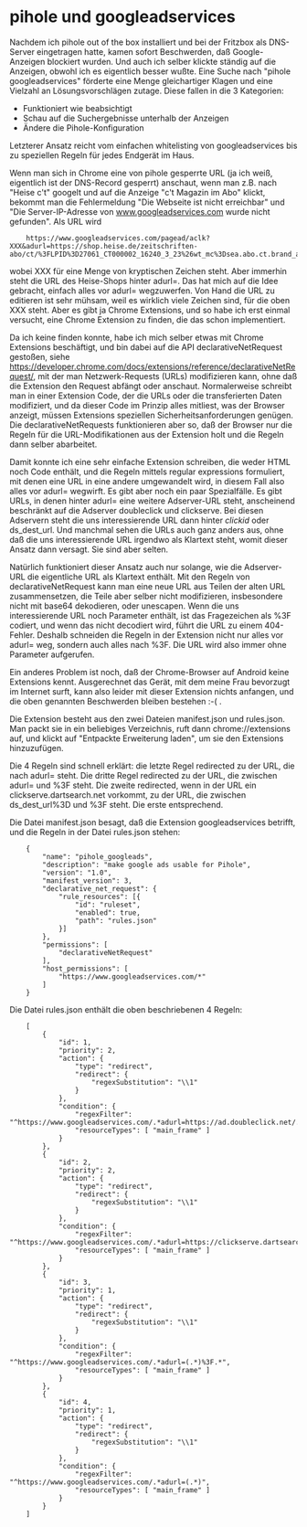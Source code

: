 # pihole und googleadservices
Nachdem ich pihole out of the box installiert und bei der Fritzbox als DNS-Server eingetragen hatte, kamen sofort Beschwerden, daß Google-Anzeigen blockiert wurden. Und auch ich selber klickte ständig auf die Anzeigen, obwohl ich es eigentlich besser wußte. Eine Suche nach "pihole googleadservices" förderte eine Menge gleichartiger Klagen und eine Vielzahl an Lösungsvorschlägen zutage. Diese fallen in die 3 Kategorien:
-   Funktioniert wie beabsichtigt
-   Schau auf die Suchergebnisse unterhalb der Anzeigen
-   Ändere die Pihole-Konfiguration

Letzterer Ansatz reicht vom einfachen whitelisting von googleadservices bis zu speziellen Regeln für jedes Endgerät im Haus.

Wenn man sich in Chrome eine von pihole gesperrte URL (ja ich weiß, eigentlich ist der DNS-Record gesperrt) anschaut, wenn man z.B. nach "Heise c't" googelt und auf die Anzeige "c't Magazin im Abo" klickt, bekommt man die Fehlermeldung "Die Webseite ist nicht erreichbar" und "Die Server-IP-Adresse von www.googleadservices.com wurde nicht gefunden". Als URL wird 

        https://www.googleadservices.com/pagead/aclk?XXX&adurl=https://shop.heise.de/zeitschriften-abo/ct/%3FLPID%3D27061_CT000002_16240_3_23%26wt_mc%3Dsea.abo.ct.brand_abo.google.brand.heise%2520c%27t

wobei XXX für eine Menge von kryptischen Zeichen steht. Aber immerhin steht die URL des Heise-Shops hinter adurl=. Das hat mich auf die Idee gebracht, einfach alles vor adurl= wegzuwerfen. Von Hand die URL zu editieren ist sehr mühsam, weil es wirklich viele Zeichen sind, für die oben XXX steht. Aber es gibt ja Chrome Extensions, und so habe ich erst einmal versucht, eine Chrome Extension zu finden, die das schon implementiert.

Da ich keine finden konnte, habe ich mich selber etwas mit Chrome Extensions beschäftigt, und bin dabei auf die API declarativeNetRequest gestoßen, siehe https://developer.chrome.com/docs/extensions/reference/declarativeNetRequest/, mit der man Netzwerk-Requests (URLs) modifizieren kann, ohne daß die Extension den Request abfängt oder anschaut. Normalerweise schreibt man in einer Extension Code, der die URLs oder die transferierten Daten modifiziert, und da dieser Code im Prinzip alles mitliest, was der Browser anzeigt, müssen Extensions speziellen Sicherheitsanforderungen genügen. Die declarativeNetRequests funktionieren aber so, daß der Browser nur die Regeln für die URL-Modifikationen aus der Extension holt und die Regeln dann selber abarbeitet.

Damit konnte ich eine sehr einfache Extension schreiben, die weder HTML noch Code enthält, und die Regeln mittels regular expressions formuliert, mit denen eine URL in eine andere umgewandelt wird, in diesem Fall also alles vor adurl= wegwirft. Es gibt aber noch ein paar Spezialfälle. Es gibt URLs, in denen hinter adurl= eine weitere Adserver-URL steht, anscheinend beschränkt auf die Adserver doubleclick und clickserve. Bei diesen Adservern steht die uns interessierende URL dann hinter _clickid_ oder ds_dest_url. Und manchmal sehen die URLs auch ganz anders aus, ohne daß die uns interessierende URL irgendwo als Klartext steht, womit dieser Ansatz dann versagt. Sie sind aber selten.

Natürlich funktioniert dieser Ansatz auch nur solange, wie die Adserver-URL die eigentliche URL als Klartext enthält. Mit den Regeln von declarativeNetRequest kann man eine neue URL aus Teilen der alten URL zusammensetzen, die Teile aber selber nicht modifizieren, insbesondere nicht mit base64 dekodieren, oder unescapen. Wenn die uns interessierende URL noch Parameter enthält, ist das Fragezeichen als %3F codiert, und wenn das nicht decodiert wird, führt die URL zu einem 404-Fehler. Deshalb schneiden die Regeln in der Extension nicht nur alles vor adurl= weg, sondern auch alles nach %3F. Die URL wird also immer ohne Parameter aufgerufen.

Ein anderes Problem ist noch, daß der Chrome-Browser auf Android keine Extensions kennt. Ausgerechnet das Gerät, mit dem meine Frau bevorzugt im Internet surft, kann also leider mit dieser Extension nichts anfangen, und die oben genannten Beschwerden bleiben bestehen :-( .

Die Extension besteht aus den zwei Dateien manifest.json und rules.json. Man packt sie in ein beliebiges Verzeichnis, ruft dann chrome://extensions auf, und klickt auf "Entpackte Erweiterung laden", um sie den Extensions hinzuzufügen.

Die 4 Regeln sind schnell erklärt: die letzte Regel redirected zu der URL, die nach adurl= steht. Die dritte Regel redirected zu der URL, die zwischen adurl= und %3F steht. Die zweite redirected, wenn in der URL ein clickserve.dartsearch.net vorkommt, zu der URL, die zwischen ds_dest_url%3D und %3F steht. Die erste entsprechend.

Die Datei manifest.json besagt, daß die Extension googleadservices betrifft, und die Regeln in der Datei rules.json stehen:

        {
            "name": "pihole_googleads",
            "description": "make google ads usable for Pihole",
            "version": "1.0",
            "manifest_version": 3,
            "declarative_net_request": {
                "rule_resources": [{
                    "id": "ruleset",
                    "enabled": true,
                    "path": "rules.json"
                }]
            },
            "permissions": [
                "declarativeNetRequest"
            ],
            "host_permissions": [
                "https://www.googleadservices.com/*"
            ]
        }

Die Datei rules.json enthält die oben beschriebenen 4 Regeln:

        [
            {
                "id": 1,
                "priority": 2,
                "action": {
                    "type": "redirect",
                    "redirect": {
                        "regexSubstitution": "\\1"
                    }
                },
                "condition": {
                    "regexFilter": "^https://www.googleadservices.com/.*adurl=https://ad.doubleclick.net/.*_clickid_%3F(.*)%3F.*",
                    "resourceTypes": [ "main_frame" ]
                }
            },
            {
                "id": 2,
                "priority": 2,
                "action": {
                    "type": "redirect",
                    "redirect": {
                        "regexSubstitution": "\\1"
                    }
                },
                "condition": {
                    "regexFilter": "^https://www.googleadservices.com/.*adurl=https://clickserve.dartsearch.net/.*ds_dest_url%3D(.*)%3F.*",
                    "resourceTypes": [ "main_frame" ]
                }
            },
            {
                "id": 3,
                "priority": 1,
                "action": {
                    "type": "redirect",
                    "redirect": {
                        "regexSubstitution": "\\1"
                    }
                },
                "condition": {
                    "regexFilter": "^https://www.googleadservices.com/.*adurl=(.*)%3F.*",
                    "resourceTypes": [ "main_frame" ]
                }
            },
            {
                "id": 4,
                "priority": 1,
                "action": {
                    "type": "redirect",
                    "redirect": {
                        "regexSubstitution": "\\1"
                    }
                },
                "condition": {
                    "regexFilter": "^https://www.googleadservices.com/.*adurl=(.*)",
                    "resourceTypes": [ "main_frame" ]
                }
            }
        ]
